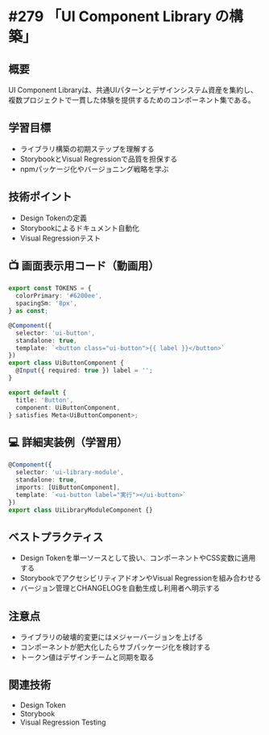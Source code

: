 # #279 「UI Component Library の構築」

## 概要
UI Component Libraryは、共通UIパターンとデザインシステム資産を集約し、複数プロジェクトで一貫した体験を提供するためのコンポーネント集である。

## 学習目標
- ライブラリ構築の初期ステップを理解する
- StorybookとVisual Regressionで品質を担保する
- npmパッケージ化やバージョニング戦略を学ぶ

## 技術ポイント
- Design Tokenの定義
- Storybookによるドキュメント自動化
- Visual Regressionテスト

## 📺 画面表示用コード（動画用）
```typescript
export const TOKENS = {
  colorPrimary: '#6200ee',
  spacingSm: '8px',
} as const;
```

```typescript
@Component({
  selector: 'ui-button',
  standalone: true,
  template: `<button class="ui-button">{{ label }}</button>`
})
export class UiButtonComponent {
  @Input({ required: true }) label = '';
}
```

```typescript
export default {
  title: 'Button',
  component: UiButtonComponent,
} satisfies Meta<UiButtonComponent>;
```

## 💻 詳細実装例（学習用）
```typescript
@Component({
  selector: 'ui-library-module',
  standalone: true,
  imports: [UiButtonComponent],
  template: `<ui-button label="実行"></ui-button>`
})
export class UiLibraryModuleComponent {}
```

## ベストプラクティス
- Design Tokenを単一ソースとして扱い、コンポーネントやCSS変数に適用する
- StorybookでアクセシビリティアドオンやVisual Regressionを組み合わせる
- バージョン管理とCHANGELOGを自動生成し利用者へ明示する

## 注意点
- ライブラリの破壊的変更にはメジャーバージョンを上げる
- コンポーネントが肥大化したらサブパッケージ化を検討する
- トークン値はデザインチームと同期を取る

## 関連技術
- Design Token
- Storybook
- Visual Regression Testing
